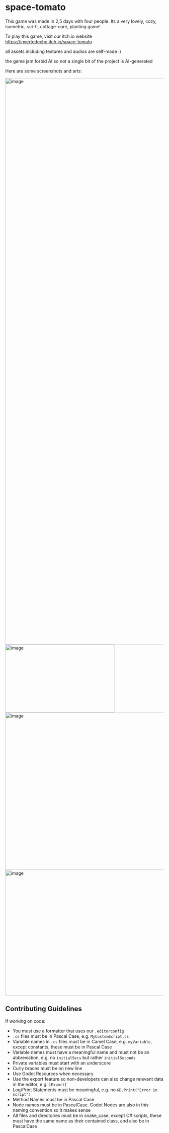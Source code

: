 # space-tomato

This game was made in 2,5 days with four people.
Its a very lovely, cozy, isometric, sci-fi, cottage-core, planting game!

To play this game, visit our itch.io website https://invertedecho.itch.io/space-tomato

all assets including textures and audios are self-made :)

the game jam forbid AI so not a single bit of the project is AI-generated

Here are some screenshots and arts:

<img width="2880" height="1800" alt="image" src="https://github.com/user-attachments/assets/94d75b64-41d4-4da7-8f06-c7547535bb92" />

<img width="347" height="216" alt="image" src="https://github.com/user-attachments/assets/d55a3928-b4f4-4787-81a2-a6155c1cd68f" />

<img width="630" height="500" alt="image" src="https://github.com/user-attachments/assets/922e1d0c-cb68-457a-88e3-6ea906683cd0" />

<img width="960" height="400" alt="image" src="https://github.com/user-attachments/assets/c1a67729-11dc-45ff-be01-17abcaaba367" />

## Contributing Guidelines

If working on code:

- You must use a formatter that uses our `.editorconfig`
- `.cs` files must be in Pascal Case, e.g. `MyCustomScript.cs`
- Variable names in `.cs` files must be in Camel Case, e.g. `myVariable`, except constants, these must be in Pascal Case
- Variable names must have a meaningful name and must not be an abbreviation, e.g. no `initialSecs` but rather `initialSeconds`
- Private variables must start with an underscore
- Curly braces must be on new line
- Use Godot Resources when necessary
- Use the export feature so non-developers can also change relevant data in the editor, e.g. `[Export]`
- Log/Print Statements must be meaningful, e.g. no `GD.Print("Error in script")`
- Method Names must be in Pascal Case
- Node names must be in PascalCase. Godot Nodes are also in this naming convention so it makes sense
- All files and directories must be in snake_case, except C# scripts, these must have the same name as their contained class, and also be in PascalCase